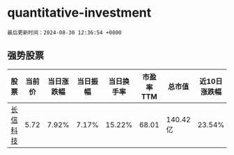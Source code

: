 # quantitative-investment

`最后更新时间：2024-08-30 12:36:54 +0800`

## 强势股票

|股票|当前价|当日涨跌幅|当日振幅|当日换手率|市盈率TTM|总市值|近10日涨跌幅|
|----|----|----|----|----|----|----|----|
|[长信科技](https://xueqiu.com/S/SZ300088)|5.72|7.92%|7.17%|15.22%|68.01|140.42亿|23.54%|
